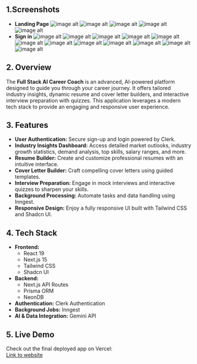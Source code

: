 ## 1.Screenshots

- **Landing Page**
![image alt](1.png)
![image alt](2.png)
![image alt](3.png)
![image alt](4.png)
![image alt](5.png)
- **Sign in**
![image alt](6.png)
![image alt](7.png)
![image alt](8.png)
![image alt](9.png)
![image alt](10.png)
![image alt](11.png)
![image alt](12.png)
![image alt](13.png)
![image alt](14.png)
![image alt](15.png)
![image alt](16.png)
![image alt](17.png)


## 2. Overview

The **Full Stack AI Career Coach** is an advanced, AI-powered platform designed to guide you through your career journey. It offers tailored industry insights, dynamic resume and cover letter builders, and interactive interview preparation with quizzes. This application leverages a modern tech stack to provide an engaging and responsive user experience.

## 3. Features

- **User Authentication:** Secure sign-up and login powered by Clerk.
- **Industry Insights Dashboard:** Access detailed market outlooks, industry growth statistics, demand analysis, top skills, salary ranges, and more.
- **Resume Builder:** Create and customize professional resumes with an intuitive interface.
- **Cover Letter Builder:** Craft compelling cover letters using guided templates.
- **Interview Preparation:** Engage in mock interviews and interactive quizzes to sharpen your skills.
- **Background Processing:** Automate tasks and data handling using Inngest.
- **Responsive Design:** Enjoy a fully responsive UI built with Tailwind CSS and Shadcn UI.

## 4. Tech Stack

- **Frontend:**
  - React 19
  - Next.js 15 
  - Tailwind CSS 
  - Shadcn UI 
- **Backend:**
  - Next.js API Routes
  - Prisma ORM
  - NeonDB
- **Authentication:** Clerk Authentication
- **Background Jobs:** Inngest
- **AI & Data Integration:** Gemini API

## 5. Live Demo

Check out the final deployed app on Vercel:  
[Link to website](https://ai-career-coach-nu-five.vercel.app/)



